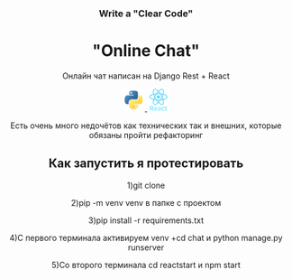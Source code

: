 <h3 align="center">Write a "Clear Code"</h3>
<div align="center" border="1px solid white">
  <h1>"Online Chat"</h1>
  <div>
    Онлайн чат написан на Django Rest + React<p align="center"> <a href="https://www.python.org" target="_blank" rel="noreferrer"> <img src="https://raw.githubusercontent.com/devicons/devicon/master/icons/python/python-original.svg" alt="python" width="40" height="40"/> </a> <a href="https://reactjs.org/" target="_blank" rel="noreferrer"> <img src="https://raw.githubusercontent.com/devicons/devicon/master/icons/react/react-original-wordmark.svg" alt="react" width="40" height="40"/> </a> </p>
  <p>
    Есть очень много недочётов как технических так и внешних, которые обязаны пройти рефакторинг
  </p>
  </div>
  <div>
    <h2>Как запустить я протестировать</h2>
    <p>1)git clone</p>
    <p>2)pip -m venv venv в папке с проектом</p>
    <p>3)pip install -r requirements.txt</p>  
    <p>4)С первого терминала активируем venv +cd chat и python manage.py runserver</p>  
    <p>5)Со второго терминала cd reactstart и npm start</p>
  </div>
</div>
